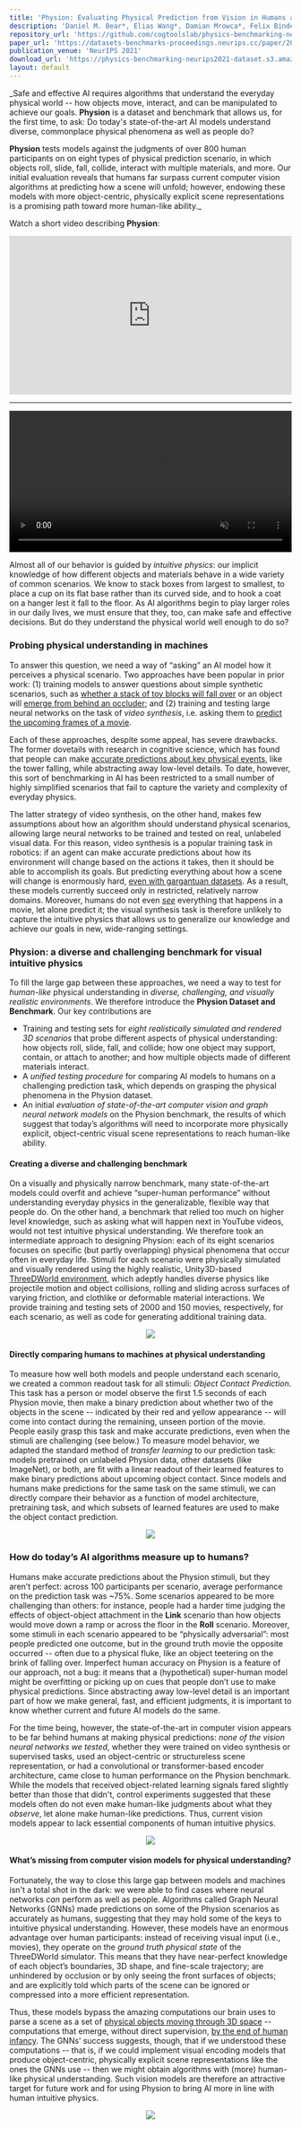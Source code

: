 ```yaml
---
title: 'Physion: Evaluating Physical Prediction from Vision in Humans and Machines'
description: 'Daniel M. Bear*, Elias Wang*, Damian Mrowca*, Felix Binder*, Hsiao-Yu Fish Tung, R.T. Pramod, Cameron Holdaway, Sirui Tao, Kevin Smith, Fan-Yun Sun, Li Fei-Fei, Nancy Kanwisher, Joshua B. Tenenbaum, Daniel L.K. Yamins**, and Judith Fan**'
repository_url: 'https://github.com/cogtoolslab/physics-benchmarking-neurips2021'
paper_url: 'https://datasets-benchmarks-proceedings.neurips.cc/paper/2021/hash/d09bf41544a3365a46c9077ebb5e35c3-Abstract-round1.html'
publication_venue: 'NeurIPS 2021'
download_url: 'https://physics-benchmarking-neurips2021-dataset.s3.amazonaws.com/Physion.zip'
layout: default
---
```

_Safe and effective AI requires algorithms that understand the everyday physical world -- how objects move, interact, and can be manipulated to achieve our goals. **Physion** is a dataset and benchmark that allows us, for the first time, to ask: Do today's state-of-the-art AI models understand diverse, commonplace physical phenomena as well as people do? 

**Physion** tests models against the judgments of over 800 human participants on on eight types of physical prediction scenario, in which objects roll, slide, fall, collide, interact with multiple materials, and more. Our initial evaluation reveals that humans far surpass current computer vision algorithms at predicting how a scene will unfold; however, endowing these models with more object-centric, physically explicit scene representations is a promising path toward more human-like ability._

Watch a short video describing **Physion**:
<p style="overflow:hidden; padding-bottom:56.25%; position:relative; height:0">
    <iframe width="560" height="315" src="https://www.youtube.com/embed/Jz7ImDazcJI" title="YouTube video player" frameborder="0" allow="accelerometer; autoplay; clipboard-write; encrypted-media; gyroscope; picture-in-picture" allowfullscreen style="left:0; top:0; height:100%; width:100%; position:absolute"></iframe>
</p>

<hr>

<p>
    <video loop autoplay muted controls style="width:100%; height:auto">
        <source src="static/scenario_animation.mp4" type="video/mp4">
    </video>
</p>

Almost all of our behavior is guided by _intuitive physics_: our implicit knowledge of how different objects and materials behave in a wide variety of common scenarios. We know to stack boxes from largest to smallest, to place a cup on its flat base rather than its curved side, and to hook a coat on a hanger lest it fall to the floor. As AI algorithms begin to play larger roles in our daily lives, we must ensure that they, too, can make safe and effective decisions. But do they understand the physical world well enough to do so?

### [](#header-3)Probing physical understanding in machines
To answer this question, we need a way of “asking” an AI model how it perceives a physical scenario. Two approaches have been popular in prior work: (1) training models to answer questions about simple synthetic scenarios, such as [whether a stack of toy blocks will fall over](https://openaccess.thecvf.com/content_ECCV_2018/papers/Oliver_Groth_ShapeStacks_Learning_Vision-Based_ECCV_2018_paper.pdf) or an object will [emerge from behind an occluder](https://intphys.com/index.html); and (2) training and testing large neural networks on the task of _video synthesis_, i.e. asking them to [predict the upcoming frames of a movie](https://arxiv.org/pdf/1802.07687.pdf).

Each of these approaches, despite some appeal, has severe drawbacks. The former dovetails with research in cognitive science, which has found that people can make [accurate predictions about key physical events](https://www.pnas.org/content/110/45/18327.short), like the tower falling, while abstracting away low-level details. To date, however, this sort of benchmarking in AI has been restricted to a small number of highly simplified scenarios that fail to capture the variety and complexity of everyday physics.

The latter strategy of video synthesis, on the other hand, makes few assumptions about how an algorithm should understand physical scenarios, allowing large neural networks to be trained and tested on real, unlabeled visual data. For this reason, video synthesis is a popular training task in robotics: if an agent can make accurate predictions about how its environment will change based on the actions it takes, then it should be able to accomplish its goals. But predicting everything about how a scene will change is enormously hard, [even with gargantuan datasets](https://arxiv.org/abs/2106.13195). As a result, these models currently succeed only in restricted, relatively narrow domains. Moreover, humans do not even [_see_](https://en.wikipedia.org/wiki/Inattentional_blindness) everything that happens in a movie, let alone predict it; the visual synthesis task is therefore unlikely to capture the intuitive physics that allows us to generalize our knowledge and achieve our goals in new, wide-ranging settings. 

### [](#header-3)Physion: a diverse and challenging benchmark for visual intuitive physics 
To fill the large gap between these approaches, we need a way to test for _human-like_ physical understanding in _diverse, challenging, and visually realistic environments_. We therefore introduce the **Physion Dataset and Benchmark**. Our key contributions are
* Training and testing sets for _eight realistically simulated and rendered 3D scenarios_ that probe different aspects of physical understanding: how objects roll, slide, fall, and collide; how one object may support, contain, or attach to another; and how multiple objects made of different materials interact.
* A _unified testing procedure_ for comparing AI models to humans on a challenging prediction task, which depends on grasping the physical phenomena in the Physion dataset.
* An initial _evaluation of state-of-the-art computer vision and graph neural network models_ on the Physion benchmark, the results of which suggest that today’s algorithms will need to incorporate more physically explicit, object-centric visual scene representations to reach human-like ability.

#### [](#header-4)Creating a diverse and challenging benchmark 
On a visually and physically narrow benchmark, many state-of-the-art models could overfit and achieve “super-human performance” without understanding everyday physics in the generalizable, flexible way that people do. On the other hand, a benchmark that relied too much on higher level knowledge, such as asking what will happen next in YouTube videos, would not test intuitive physical understanding. We therefore took an intermediate approach to designing Physion: each of its eight scenarios focuses on specific (but partly overlapping) physical phenomena that occur often in everyday life. Stimuli for each scenario were physically simulated and visually rendered using the highly realistic, Unity3D-based [ThreeDWorld environment](https://www.threedworld.org/), which adeptly handles diverse physics like projectile motion and object collisions, rolling and sliding across surfaces of varying friction, and clothlike or deformable material interactions. We provide training and testing sets of 2000 and 150 movies, respectively, for each scenario, as well as code for generating additional training data.

<p align="center">
    <img src="static/comparison_table.png" />
</p>

#### [](#header-4)Directly comparing humans to machines at physical understanding 
To measure how well both models and people understand each scenario, we created a common readout task for all stimuli: _Object Contact Prediction_. This task has a person or model observe the first 1.5 seconds of each Physion movie, then make a binary prediction about whether two of the objects in the scene -- indicated by their red and yellow appearance -- will come into contact during the remaining, unseen portion of the movie. People easily grasp this task and make accurate predictions, even when the stimuli are challenging (see below.) To measure model behavior, we adapted the standard method of _transfer learning_ to our prediction task: models pretrained on unlabeled Physion data, other datasets (like ImageNet), or both, are fit with a linear readout of their learned features to make binary predictions about upcoming object contact. Since models and humans make predictions for the same task on the same stimuli, we can directly compare their behavior as a function of model architecture, pretraining task, and which subsets of learned features are used to make the object contact prediction.

<p align="center">
    <img src="static/human_model_comparison.png" />
</p>

### [](#header-3)How do today’s AI algorithms measure up to humans? 
Humans make accurate predictions about the Physion stimuli, but they aren’t perfect: across 100 participants per scenario, average performance on the prediction task was ~75%. Some scenarios appeared to be more challenging than others: for instance, people had a harder time judging the effects of object-object attachment in the **Link** scenario than how objects would move down a ramp or across the floor in the **Roll** scenario. Moreover, some stimuli in each scenario appeared to be “physically adversarial”: most people predicted one outcome, but in the ground truth movie the opposite occurred -- often due to a physical fluke, like an object teetering on the brink of falling over. Imperfect human accuracy on Physion is a feature of our approach, not a bug: it means that a (hypothetical) super-human model might be overfitting or picking up on cues that people don’t use to make physical predictions. Since abstracting away low-level detail is an important part of how we make general, fast, and efficient judgments, it is important to know whether current and future AI models do the same.

For the time being, however, the state-of-the-art in computer vision appears to be far behind humans at making physical predictions: _none of the vision neural networks we tested_, whether they were trained on video synthesis or supervised tasks, used an object-centric or structureless scene representation, or had a convolutional or transformer-based encoder architecture, came close to human performance on the Physion benchmark. While the models that received object-related learning signals fared slightly better than those that didn't, control experiments suggested that these models often do not even make human-like judgments about what they _observe_, let alone make human-like predictions. Thus, current vision models appear to lack essential components of human intuitive physics.

<p align="center">
    <img src="static/model_pipeline.png" />
</p>

#### [](#header-4)What’s missing from computer vision models for physical understanding? 
Fortunately, the way to close this large gap between models and machines isn't a total shot in the dark: we were able to find cases where neural networks _can_ perform as well as people. Algorithms called Graph Neural Networks (GNNs) made predictions on some of the Physion scenarios as accurately as humans, suggesting that they may hold some of the keys to intuitive physical understanding. However, these models have an enormous advantage over human participants: instead of receiving visual input (i.e., movies), they operate on the _ground truth physical state_ of the ThreeDWorld simulator. This means that they have near-perfect knowledge of each object’s boundaries, 3D shape, and fine-scale trajectory; are unhindered by occlusion or by only seeing the front surfaces of objects; and are explicitly told which parts of the scene can be ignored or compressed into a more efficient representation. 

Thus, these models bypass the amazing computations our brain uses to parse a scene as a set of [physical objects moving through 3D space](https://onlinelibrary.wiley.com/doi/pdf/10.1207/s15516709cog1401_3#:~:text=Object%20perception%20does%20accord%20with,each%20other%20only%20on%20contact) -- computations that emerge, without direct supervision, [by the end of human infancy](https://pubmed.ncbi.nlm.nih.gov/10349761/). The GNNs’ success suggests, though, that if we understood these computations -- that is, if we could implement visual encoding models that produce object-centric, physically explicit scene representations like the ones the GNNs use -- then we might obtain algorithms with (more) human-like physical understanding. Such vision models are therefore an attractive target for future work and for using Physion to bring AI more in line with human intuitive physics.

<p align="center">
    <img src="static/results_summary.png" />
</p>
